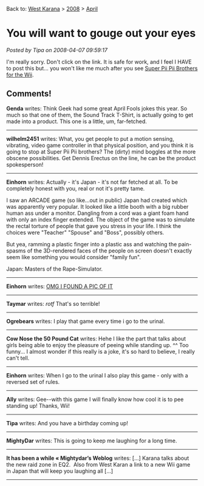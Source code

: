 Back to: [West Karana](/posts/westkarana.md) > [2008](/posts/2008/westkarana.md) > [April](./westkarana.md)
# You will want to gouge out your eyes

*Posted by Tipa on 2008-04-07 09:59:17*

I'm really sorry. Don't click on the link. It is safe for work, and I feel I HAVE to post this but... you won't like me much after you see [Super Pii Pii Brothers for the Wii](http://www.thinkgeek.com/stuff/41/superpiipii.html).
## Comments!

**Genda** writes: Think Geek had some great April Fools jokes this year. So much so that one of them, the Sound Track T-Shirt, is actually going to get made into a product. This one is a little, um, far-fetched.

---

**wilhelm2451** writes: What, you get people to put a motion sensing, vibrating, video game controller in that physical position, and you think it is going to stop at Super Pii Pii brothers? The (dirty) mind boggles at the more obscene possibilities. Get Dennis Erectus on the line, he can be the product spokesperson!

---

**Einhorn** writes: Actually - it's Japan - it's not far fetched at all. To be completely honest with you, real or not it's pretty tame.

I saw an ARCADE game (so like...out in public) Japan had created which was apparently very popular. It looked like a little booth with a big rubber human ass under a monitor. Dangling from a cord was a giant foam hand with only an index finger extended. The object of the game was to simulate the rectal torture of people that gave you stress in your life. I think the choices were "Teacher" "Spouse" and "Boss", possibly others.

But yea, ramming a plastic finger into a plastic ass and watching the pain-spasms of the 3D-rendered faces of the people on screen doesn't exactly seem like something you would consider "family fun".

Japan: Masters of the Rape-Simulator.

---

**Einhorn** writes:  [OMG I FOUND A PIC OF IT](http://img210.imageshack.us/img210/5997/naughty02aob0.jpg) 

---

**Taymar** writes: *rotf* That's so terrible!

---

**Ogrebears** writes: I play that game every time i go to the urinal.

---

**Cow Nose the 50 Pound Cat** writes: Hehe I like the part that talks about girls being able to enjoy the pleasure of peeing while standing up. ^^ Too funny... I almost wonder if this really is a joke, it's so hard to believe, I really can't tell.

---

**Einhorn** writes: When I go to the urinal I also play this game - only with a reversed set of rules.

---

**Ally** writes: Gee--with this game I will finally know how cool it is to pee standing up! Thanks, Wii!

---

**Tipa** writes: And you have a birthday coming up!

---

**MightyDar** writes: This is going to keep me laughing for a long time.

---

**It has been a while &laquo; Mightydar&#8217;s Weblog** writes: [...] Karana talks about the new raid zone in EQ2.  Also from West Karan a link to a new Wii game in Japan that will keep you laughing all [...]

---


